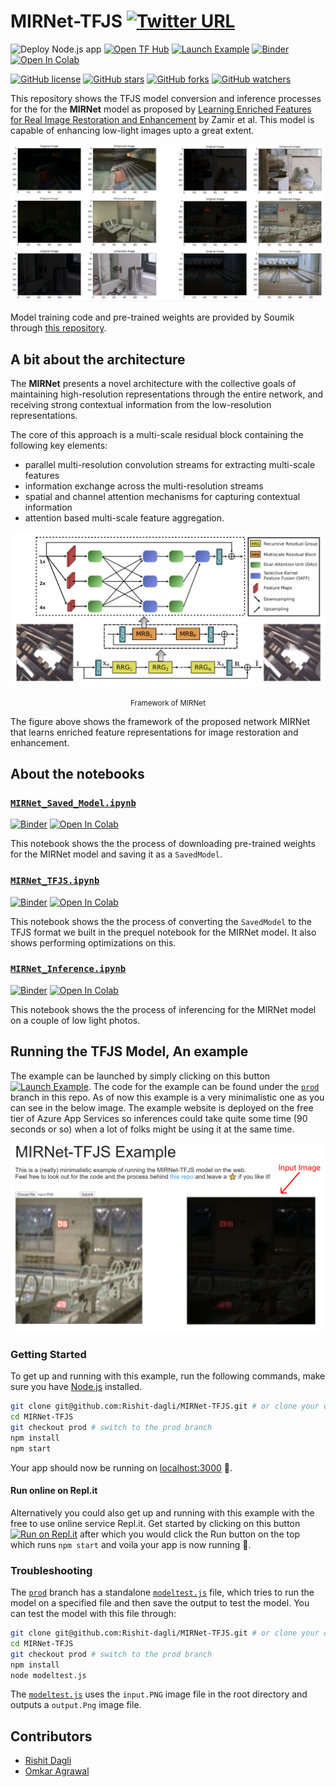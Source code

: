 # MIRNet-TFJS [![Twitter URL](https://img.shields.io/twitter/url?style=social&url=https%3A%2F%2Fgithub.com%2FRishit-dagli%2FMIRNet-TFJS)](https://twitter.com/intent/tweet?text=Wow:&url=https%3A%2F%2Fgithub.com%2FRishit-dagli%2FMIRNet-TFJS)

![Deploy Node.js app](https://github.com/Rishit-dagli/MIRNet-TFJS/workflows/Deploy%20Node.js%20app/badge.svg?branch=prod)
[![Open TF Hub](https://img.shields.io/badge/open-TF%20Hub-orange?style=flat&logo=tensorflow)](https://tfhub.dev/rishit-dagli/mirnet-tfjs/)
[![Launch Example](https://img.shields.io/badge/launch-example-informational?style=flat&logo=google-chrome)](https://mirnet-tfjs.rishit.tech/)
[![Binder](https://mybinder.org/badge_logo.svg)](https://mybinder.org/v2/gh/Rishit-dagli/MIRNet-TFJS/HEAD)
[![Open In Colab](https://colab.research.google.com/assets/colab-badge.svg)](https://colab.research.google.com/github/Rishit-dagli/MIRNet-TFJS)

[![GitHub license](https://img.shields.io/badge/License-Apache%202.0-blue.svg)](LICENSE)
[![GitHub stars](https://img.shields.io/github/stars/Rishit-dagli/MIRNet-TFJS?style=social)](https://github.com/Rishit-dagli/MIRNet-TFJS/stargazers)
[![GitHub forks](https://img.shields.io/github/forks/Rishit-dagli/MIRNet-TFJS?style=social)](https://github.com/Rishit-dagli/MIRNet-TFJS/network/members)
[![GitHub watchers](https://img.shields.io/github/watchers/Rishit-dagli/MIRNet-TFJS?style=social)](https://github.com/Rishit-dagli/MIRNet-TFJS/watchers)

This repository shows the TFJS model conversion and inference processes for the for the **MIRNet** model as proposed by [Learning Enriched Features for Real Image Restoration and Enhancement](https://arxiv.org/pdf/2003.06792v2.pdf) by Zamir et al. This model is capable of enhancing low-light images upto a great extent.

![Examples](images/mirnet-results.jpg)

Model training code and pre-trained weights are provided by Soumik through [this repository](https://github.com/soumik12345/MIRNet/).

## A bit about the architecture

The **MIRNet** presents a novel architecture with the collective goals of maintaining high-resolution representations through the entire network, and
receiving strong contextual information from the low-resolution representations.

The core of this approach is a multi-scale residual block containing the following key elements:
- parallel multi-resolution convolution streams for extracting multi-scale features
- information exchange across the multi-resolution streams
- spatial and channel attention mechanisms for capturing contextual information
- attention based multi-scale feature aggregation.

![](images/mirnet-framework.png)
<p align="center">
<small>Framework of MIRNet</small>
</p>

The figure above shows the framework of the proposed network MIRNet that learns enriched feature representations for image restoration and enhancement.

## About the notebooks

### [`MIRNet_Saved_Model.ipynb`](MIRNet_Saved_Model.ipynb) 
[![Binder](https://mybinder.org/badge_logo.svg)](https://mybinder.org/v2/gh/Rishit-dagli/MIRNet-TFJS/HEAD?filepath=MIRNet_Saved_Model.ipynb)
[![Open In Colab](https://colab.research.google.com/assets/colab-badge.svg)](https://colab.research.google.com/github/Rishit-dagli/MIRNet-TFJS/blob/main/MIRNet_Saved_Model.ipynb)

This notebook shows the the process of downloading pre-trained weights for the MIRNet model and saving it as a `SavedModel`.

### [`MIRNet_TFJS.ipynb`](MIRNet_TFJS.ipynb) 
[![Binder](https://mybinder.org/badge_logo.svg)](https://mybinder.org/v2/gh/Rishit-dagli/MIRNet-TFJS/HEAD?filepath=MIRNet_TFJS.ipynb)
[![Open In Colab](https://colab.research.google.com/assets/colab-badge.svg)](https://colab.research.google.com/github/Rishit-dagli/MIRNet-TFJS/blob/main/MIRNet_TFJS.ipynb)

This notebook shows the the process of converting the `SavedModel` to the TFJS format we built in the prequel notebook for the MIRNet model. It also shows performing optimizations on this.

### [`MIRNet_Inference.ipynb`](MIRNet_Inference.ipynb) 
[![Binder](https://mybinder.org/badge_logo.svg)](https://mybinder.org/v2/gh/Rishit-dagli/MIRNet-TFJS/HEAD?filepath=MIRNet_Inference.ipynb)
[![Open In Colab](https://colab.research.google.com/assets/colab-badge.svg)](https://colab.research.google.com/github/Rishit-dagli/MIRNet-TFJS/blob/main/MIRNet_Inference.ipynb)

This notebook shows the the process of inferencing for the MIRNet model on a couple of low light photos.

## Running the TFJS Model, An example

The example can be launched by simply clicking on this button [![Launch Example](https://img.shields.io/badge/launch-example-informational?style=flat&logo=google-chrome)](https://mirnet-tfjs.rishit.tech/). The code for the example can be found under the [`prod`](https://github.com/Rishit-dagli/MIRNet-TFJS/tree/prod) branch in this repo. As of now this example is a very minimalistic one as you can see in the below image. The example website is deployed on the free tier of Azure App Services so inferences could take quite some time (90 seconds or so) when a lot of folks might be using it at the same time.

![](images/mirnet-example.png)

### Getting Started

To get up and running with this example, run the following commands, make sure you have [Node.js](http://nodejs.org/) installed.

```sh
git clone git@github.com:Rishit-dagli/MIRNet-TFJS.git # or clone your own fork
cd MIRNet-TFJS
git checkout prod # switch to the prod branch
npm install
npm start
```

Your app should now be running on [localhost:3000](localhost:3000) :rocket:.

#### Run online on Repl.it

Alternatively you could also get up and running with this example with the free to use online service Repl.it. Get started by clicking on this button [![Run on Repl.it](https://repl.it/badge/github/Rishit-dagli/MIRNet-TFJS)](https://repl.it/@RishitDagli/MIRNet-TFJS) after which you would click the Run button on the top which runs `npm start` and voila your app is now running :rocket:.

### Troubleshooting

The [`prod`](https://github.com/Rishit-dagli/MIRNet-TFJS/tree/prod) branch has a standalone [`modeltest.js`](https://github.com/Rishit-dagli/MIRNet-TFJS/blob/prod/modeltest.js) file, which tries to run the model on a specified file and then save the output to test the model. You can test the model with this file through:

```sh
git clone git@github.com:Rishit-dagli/MIRNet-TFJS.git # or clone your own fork
cd MIRNet-TFJS
git checkout prod # switch to the prod branch
npm install
node modeltest.js
```

The [`modeltest.js`](https://github.com/Rishit-dagli/MIRNet-TFJS/blob/prod/modeltest.js) uses the `input.PNG` image file in the root directory and outputs a `output.Png` image file.

## Contributors

- [Rishit Dagli](https://github.com/Rishit-dagli)
- [Omkar Agrawal](https://github.com/omkaragrawal/)